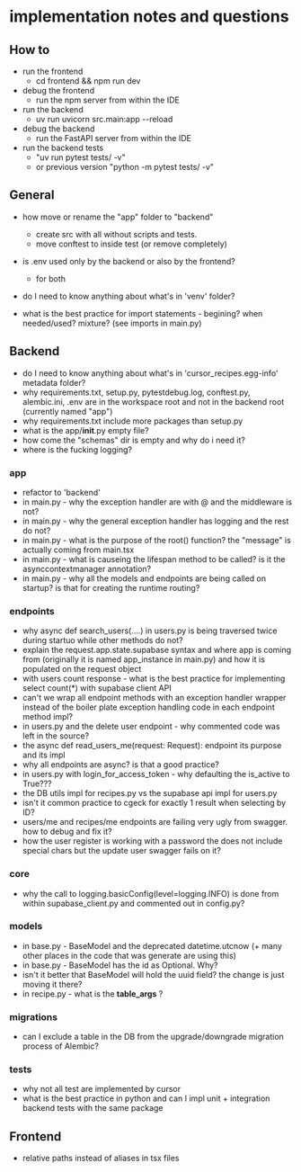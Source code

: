 # implementation notes and questions

## How to
- run the frontend
    - cd frontend && npm run dev
- debug the frontend
    - run the npm server from within the IDE
- run the backend
    - uv run uvicorn src.main:app --reload
- debug the backend
    - run the FastAPI server from within the IDE
- run the backend tests
    - "uv run pytest tests/ -v"
    - or previous version "python -m pytest tests/ -v"
    
## General
- how move or rename the "app" folder to "backend"
    - create src with all without scripts and tests. 
    - move conftest to inside test (or remove completely)
- is .env used only by the backend or also by the frontend?
    - for both
- do I need to know anything about what's in 'venv' folder?

- what is the best practice for import statements - begining? when needed/used? mixture? (see imports in main.py)

## Backend 
- do I need to know anything about what's in 'cursor_recipes.egg-info' metadata folder?
- why requirements.txt, setup.py, pytestdebug.log, conftest.py, alembic.ini, .env are in the workspace root and not in the backend root (currently named "app")
- why requirements.txt include more packages than setup.py
- what is the app/__init__.py empty file?
- how come the "schemas" dir is empty and why do i need it?
- where is the fucking logging?

### app
- refactor to 'backend'
- in main.py - why the exception handler are with @ and the middleware is not?
- in main.py - why the general exception handler has logging and the rest do not?
- in main.py - what is the purpose of the root() function? the "message" is actually coming from main.tsx
- in main.py - what is causeing the lifespan method to be called? is it the asynccontextmanager annotation?
- in main.py - why all the models and endpoints are being called on startup? is that for creating the runtime routing?

### endpoints
- why async def search_users(....) in users.py is being traversed twice during startuo while other methods do not?
- explain the request.app.state.supabase syntax and where app is coming from (originally it is named app_instance in main.py) and how it is populated on the request object
- with users count response - what is the best practice for implementing select count(*) with supabase client API
- can't we wrap all endpoint methods with an exception handler wrapper instead of the boiler plate exception handling code in each endpoint method impl?
- in users.py and the delete user endpoint - why commented code was left in the source?
- the async def read_users_me(request: Request): endpoint its purpose and its impl
- why all endpoints are async? is that a good practice?
- in users.py with login_for_access_token - why defaulting the is_active to True???
- the DB utils impl for recipes.py vs the supabase api impl for users.py
- isn't it common practice to cgeck for exactly 1 result when selecting by ID?
- users/me and recipes/me endpoints are failing very ugly from swagger. how to debug and fix it?
- how the user register is working with a password the does not include special chars but the update user swagger fails on it?

### core
- why the call to logging.basicConfig(level=logging.INFO) is done from within supabase_client.py and commented out in config.py?

### models
- in base.py - BaseModel and the deprecated datetime.utcnow (+ many other places in the code that was generate are using this)
- in base.py - BaseModel has the id as Optional. Why?
- isn't it better that BaseModel will hold the uuid field? the change is just moving it there?
- in recipe.py - what is the __table_args__ ?

### migrations
- can I exclude a table in the DB from the upgrade/downgrade migration process of Alembic?

### tests
- why not all test are implemented by cursor
- what is the best practice in python and can I impl unit + integration backend tests with the same package


## Frontend 
- relative paths instead of aliases in tsx files